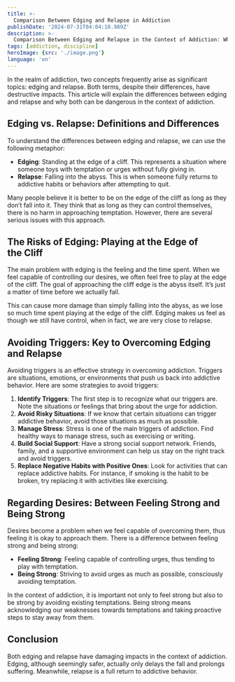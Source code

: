 ```yaml
---
title: >-
  Comparison Between Edging and Relapse in Addiction
publishDate: '2024-07-31T04:04:10.989Z'
description: >-
  Comparison Between Edging and Relapse in the Context of Addiction: Which Is More Damaging?.
tags: [addiction, discipline]
heroImage: {src: './image.png'}
language: 'en'
---
```

In the realm of addiction, two concepts frequently arise as significant topics: edging and relapse. Both terms, despite their differences, have destructive impacts. This article will explain the differences between edging and relapse and why both can be dangerous in the context of addiction.

## Edging vs. Relapse: Definitions and Differences

To understand the differences between edging and relapse, we can use the following metaphor:

* **Edging**: Standing at the edge of a cliff. This represents a situation where someone toys with temptation or urges without fully giving in.
* **Relapse**: Falling into the abyss. This is when someone fully returns to addictive habits or behaviors after attempting to quit.

Many people believe it is better to be on the edge of the cliff as long as they don’t fall into it. They think that as long as they can control themselves, there is no harm in approaching temptation. However, there are several serious issues with this approach.

## The Risks of Edging: Playing at the Edge of the Cliff

The main problem with edging is the feeling and the time spent. When we feel capable of controlling our desires, we often feel free to play at the edge of the cliff. The goal of approaching the cliff edge is the abyss itself. It’s just a matter of time before we actually fall.

This can cause more damage than simply falling into the abyss, as we lose so much time spent playing at the edge of the cliff. Edging makes us feel as though we still have control, when in fact, we are very close to relapse.

## Avoiding Triggers: Key to Overcoming Edging and Relapse

Avoiding triggers is an effective strategy in overcoming addiction. Triggers are situations, emotions, or environments that push us back into addictive behavior. Here are some strategies to avoid triggers:

1. **Identify Triggers**: The first step is to recognize what our triggers are. Note the situations or feelings that bring about the urge for addiction.
2. **Avoid Risky Situations**: If we know that certain situations can trigger addictive behavior, avoid those situations as much as possible.
3. **Manage Stress**: Stress is one of the main triggers of addiction. Find healthy ways to manage stress, such as exercising or writing.
4. **Build Social Support**: Have a strong social support network. Friends, family, and a supportive environment can help us stay on the right track and avoid triggers.
5. **Replace Negative Habits with Positive Ones**: Look for activities that can replace addictive habits. For instance, if smoking is the habit to be broken, try replacing it with activities like exercising.

## Regarding Desires: Between Feeling Strong and Being Strong

Desires become a problem when we feel capable of overcoming them, thus feeling it is okay to approach them. There is a difference between feeling strong and being strong:

* **Feeling Strong**: Feeling capable of controlling urges, thus tending to play with temptation.
* **Being Strong**: Striving to avoid urges as much as possible, consciously avoiding temptation.

In the context of addiction, it is important not only to feel strong but also to be strong by avoiding existing temptations. Being strong means acknowledging our weaknesses towards temptations and taking proactive steps to stay away from them.

## Conclusion

Both edging and relapse have damaging impacts in the context of addiction. Edging, although seemingly safer, actually only delays the fall and prolongs suffering. Meanwhile, relapse is a full return to addictive behavior.
